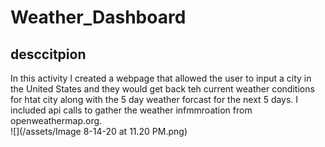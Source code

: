 # Weather_Dashboard
## desccitpion

In this activity I created a webpage that allowed the user to input a city in the United States and they would get back teh current weather conditions for htat city along with the 5 day weather forcast for the next 5 days. I included api calls to gather the weather infmmroation from openweathermap.org.
</br>
![](/assets/Image 8-14-20 at 11.20 PM.png)

